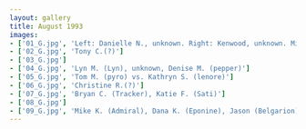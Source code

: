 ```yaml
---
layout: gallery
title: August 1993
images:
- ['01_G.jpg', 'Left: Danielle N., unknown. Right: Kenwood, unknown. Middle: register(?),Jacob (CtrAltDel), Lisa N. (lisa)']
- ['02_G.jpg', 'Tony C.(?)']
- ['03_G.jpg']
- ['04_G.jpg', 'Lyn M. (Lyn), unknown, Denise M. (pepper)']
- ['05_G.jpg', 'Tom M. (pyro) vs. Kathryn S. (lenore)']
- ['06_G.jpg', 'Christine R.(?)']
- ['07_G.jpg', 'Bryan C. (Tracker), Katie F. (Sati)']
- ['08_G.jpg']
- ['09_G.jpg', 'Mike K. (Admiral), Dana K. (Eponine), Jason (Belgarion), Paul K. (Deadpool), unknown']
---
```


